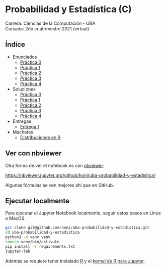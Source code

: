 # Probabilidad y Estadística (C)

Carrera: Ciencias de la Computación - UBA\
Cursada: 2do cuatrimestre 2021 (virtual)

## Índice

- Enunciados
  - [Práctica 0](Enunciados/Práctica0.pdf)
  - [Práctica 1](Enunciados/Práctica1.pdf)
  - [Práctica 2](Enunciados/Práctica2.pdf)
  - [Práctica 3](Enunciados/Práctica3.pdf)
  - [Práctica 4](Enunciados/Práctica4.pdf)
- Soluciones
  - [Práctica 0](Soluciones/Práctica0.ipynb)
  - [Práctica 1](Soluciones/Práctica1.ipynb)
  - [Práctica 2](Soluciones/Práctica2.ipynb)
  - [Práctica 3](Soluciones/Práctica3.ipynb)
  - [Práctica 4](Soluciones/Práctica4.ipynb)
- Entregas
  - [Entrega 1](Entregas/Entrega1.ipynb)
- Machetes
  - [Distribuciones en R](Machetes/DistribucionesEnR.ipynb)

## Ver con nbviewer

Otra forma de ver el notebook es con [nbviewer](https://nbviewer.jupyter.org/):

https://nbviewer.jupyter.org/github/honi/uba-probabilidad-y-estadistica/

Algunas fórmulas se ven mejores ahí que en GitHub.

## Ejecutar localmente

Para ejecutar el Jupyter Notebook localmente, seguir estos pasos en Linux o MacOS.

```bash
git clone git@github.com:honi/uba-probabilidad-y-estadistica.git
cd uba-probabilidad-y-estadistica
python3 -m venv venv
source venv/bin/activate
pip install -r requirements.txt
jupyter-lab
```

Además se requiere tener instalado [R](https://cloud.r-project.org/) y el [kernel de R para Jupyter](https://github.com/IRkernel/IRkernel).
